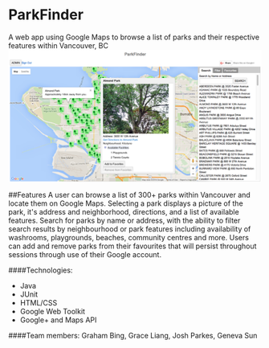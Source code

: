 # ParkFinder
A web app using Google Maps to browse a list of parks and their respective features within Vancouver, BC
![ParkFinder UI](https://raw.githubusercontent.com/parkeys/ParkFinder/master/Screen%20Shot%202016-04-29%20at%203.47.15%20PM.png)

##Features
A user can browse a list of 300+ parks within Vancouver and locate them on Google Maps. Selecting a park displays a picture of the park, it's address and neighborhood, directions, and a list of available features. Search for parks by name or address, with the ability to filter search results by neighbourhood or park features including availability of washrooms, playgrounds, beaches, community centres and more. Users can add and remove parks from their favourites that will persist throughout sessions through use of their Google account.

####Technologies:
* Java
* JUnit
* HTML/CSS
* Google Web Toolkit
* Google+ and Maps API

####Team members:
Graham Bing, Grace Liang, Josh Parkes, Geneva Sun
